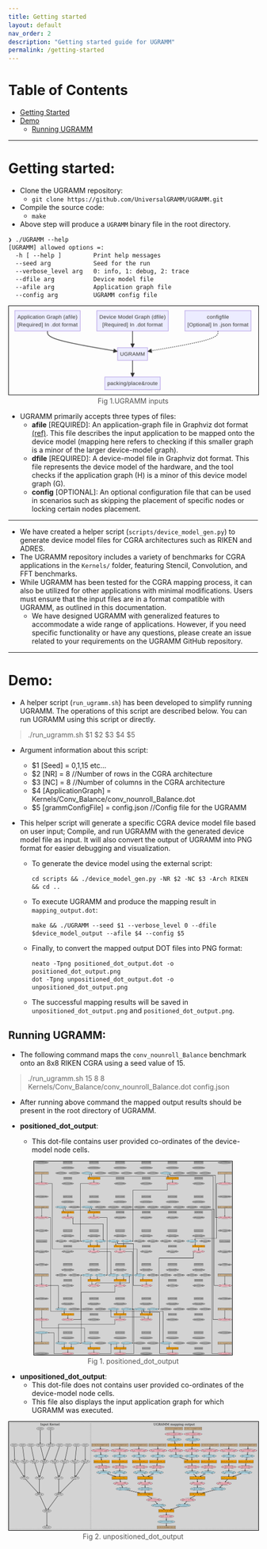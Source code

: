 ```yaml
---
title: Getting started
layout: default
nav_order: 2
description: "Getting started guide for UGRAMM"
permalink: /getting-started
---
```


# Table of Contents

- [Getting Started](#getting-started)
- [Demo](#demo)
  - [Running UGRAMM](#running-ugramm)

---

# Getting started:

- Clone the UGRAMM repository:
    - `git clone https://github.com/UniversalGRAMM/UGRAMM.git`
- Compile the source code:
    - `make`
- Above step will produce a `UGRAMM` binary file in the root directory.

```
❯ ./UGRAMM --help
[UGRAMM] allowed options =:
  -h [ --help ]         Print help messages
  --seed arg            Seed for the run
  --verbose_level arg   0: info, 1: debug, 2: trace
  --dfile arg           Device model file
  --afile arg           Application graph file
  --config arg          UGRAMM config file
```

<div style="text-align: center;">
    <img src="assets/UGRAMM.png" alt="Fig 1. UGRAMM inputs" style="border: 1px solid black; width: 550px;">
    <figcaption style="font-size: 14px; color: #555;">Fig 1.UGRAMM inputs</figcaption>
</div>

- UGRAMM primarily accepts three types of files:
    - **afile** [REQUIRED]: An application-graph file in Graphviz dot format [(ref)](https://graphviz.org/doc/info/lang.html). This file describes the input application to be mapped onto the device model (mapping here refers to checking if this smaller graph is a minor of the larger device-model graph).
    - **dfile** [REQUIRED]: A device-model file in Graphviz dot format. This file represents the device model of the hardware, and the tool checks if the application graph (H) is a minor of this device model graph (G).
    - **config** [OPTIONAL]: An optional configuration file that can be used in scenarios such as skipping the placement of specific nodes or locking certain nodes placement.

---

- We have created a helper script (`scripts/device_model_gen.py`) to generate device model files for CGRA architectures such as RIKEN and ADRES.
- The UGRAMM repository includes a variety of benchmarks for CGRA applications in the `Kernels/` folder, featuring Stencil, Convolution, and FFT benchmarks.
- While UGRAMM has been tested for the CGRA mapping process, it can also be utilized for other applications with minimal modifications. Users must ensure that the input files are in a format compatible with UGRAMM, as outlined in this documentation.
    - We have designed UGRAMM with generalized features to accommodate a wide range of applications. However, if you need specific functionality or have any questions, please create an issue related to your requirements on the UGRAMM GitHub repository.

---

# Demo:

- A helper script (`run_ugramm.sh`) has been developed to simplify running UGRAMM. The operations of this script are described below. You can run UGRAMM using this script or directly.

> ./run_ugramm.sh $1 $2 $3 $4 $5

- Argument information about this script:
    - $1 [Seed] = 0,1,15 etc...
    - $2 [NR] = 8 //Number of rows in the CGRA architecture
    - $3 [NC] = 8 //Number of columns in the CGRA architecture
    - $4 [ApplicationGraph] = Kernels/Conv_Balance/conv_nounroll_Balance.dot 
    - $5 [grammConfigFile]  = config.json //Config file for the UGRAMM 

- This helper script will generate a specific CGRA device model file based on user input; Compile, and run UGRAMM with the generated device model file as input. It will also convert the output of UGRAMM into PNG format for easier debugging and visualization.
  - To generate the device model using the external script:
      ```
      cd scripts && ./device_model_gen.py -NR $2 -NC $3 -Arch RIKEN && cd ..
      ```
  - To execute UGRAMM and produce the mapping result in `mapping_output.dot`:
      ```
      make && ./UGRAMM --seed $1 --verbose_level 0 --dfile $device_model_output --afile $4 --config $5
      ```
  - Finally, to convert the mapped output DOT files into PNG format:
      ```
      neato -Tpng positioned_dot_output.dot -o positioned_dot_output.png
      dot -Tpng unpositioned_dot_output.dot -o unpositioned_dot_output.png
      ```
  - The successful mapping results will be saved in `unpositioned_dot_output.png` and `positioned_dot_output.png`.

## Running UGRAMM:

- The following command maps the `conv_nounroll_Balance` benchmark onto an 8x8 RIKEN CGRA using a seed value of 15.

> ./run_ugramm.sh 15 8 8 Kernels/Conv_Balance/conv_nounroll_Balance.dot config.json

- After running above command the mapped output results should be present in the root directory of UGRAMM.

- **positioned_dot_output**: 
    - This dot-file contains user provided co-ordinates of the device-model node cells.
<div style="text-align: center;">
    <img src="assets/positioned_dot_output.png" alt="Fig 1. positioned_dot_output" style="border: 1px solid black; width: 400px;">
    <figcaption style="font-size: 14px; color: #555;">Fig 1. positioned_dot_output</figcaption>
</div>

- **unpositioned_dot_output**: 
    - This dot-file does not contains user provided co-ordinates of the device-model node cells. 
    - This file also displays the input application graph for which UGRAMM was executed.
<div style="text-align: center;">
    <img src="assets/unpositioned_dot_output.png" alt="Fig 2. unpositioned_dot_output" style="border: 1px solid black; width: 600px;">
    <figcaption style="font-size: 14px; color: #555;">Fig 2. unpositioned_dot_output</figcaption>
</div>
